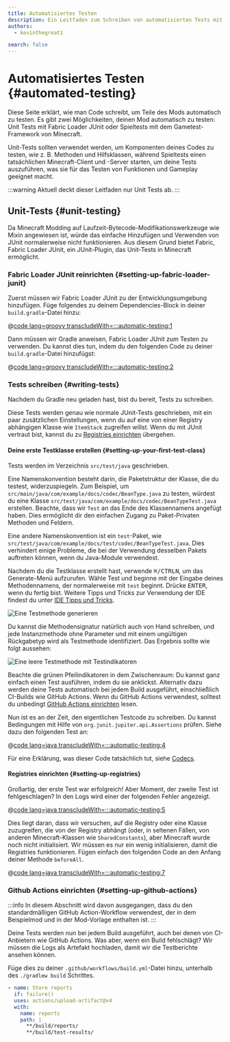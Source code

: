 ```yaml
---
title: Automatisiertes Testen
description: Ein Leitfaden zum Schreiben von automatisierten Tests mit Fabric Loader JUnit.
authors:
  - kevinthegreat1

search: false
---
```


# Automatisiertes Testen {#automated-testing}

Diese Seite erklärt, wie man Code schreibt, um Teile des Mods automatisch zu testen. Es gibt zwei Möglichkeiten, deinen Mod automatisch zu testen: Unit Tests mit Fabric Loader JUnit oder Spieltests mit dem Gametest-Framework von Minecraft.

Unit-Tests sollten verwendet werden, um Komponenten deines Codes zu testen, wie z. B. Methoden und Hilfsklassen, während Spieltests einen tatsächlichen Minecraft-Client und -Server starten, um deine Tests auszuführen, was sie für das Testen von Funktionen und Gameplay geeignet macht.

:::warning
Aktuell deckt dieser Leitfaden nur Unit Tests ab.
:::

## Unit-Tests {#unit-testing}

Da Minecraft Modding auf Laufzeit-Bytecode-Modifikationswerkzeuge wie Mixin angewiesen ist, würde das einfache Hinzufügen und Verwenden von JUnit normalerweise nicht funktionieren. Aus diesem Grund bietet Fabric, Fabric Loader JUnit, ein JUnit-Plugin, das Unit-Tests in Minecraft ermöglicht.

### Fabric Loader JUnit reinrichten {#setting-up-fabric-loader-junit}

Zuerst müssen wir Fabric Loader JUnit zu der Entwicklungsumgebung hinzufügen. Füge folgendes zu deinem Dependencies-Block in deiner `build.gradle`-Datei hinzu:

@[code lang=groovy transcludeWith=:::automatic-testing:1](@/reference/build.gradle)

Dann müssen wir Gradle anweisen, Fabric Loader JUnit zum Testen zu verwenden. Du kannst dies tun, indem du den folgenden Code zu deiner `build.gradle`-Datei hinzufügst:

@[code lang=groovy transcludeWith=:::automatic-testing:2](@/reference/1.21/build.gradle)

### Tests schreiben {#writing-tests}

Nachdem du Gradle neu geladen hast, bist du bereit, Tests zu schreiben.

Diese Tests werden genau wie normale JUnit-Tests geschrieben, mit ein paar zusätzlichen Einstellungen, wenn du auf eine von einer Registry abhängigen Klasse wie `ItemStack` zugreifen willst. Wenn du mit JUnit vertraut bist, kannst du zu [Registries einrichten](#setting-up-registries) übergehen.

#### Deine erste Testklasse erstellen {#setting-up-your-first-test-class}

Tests werden im Verzeichnis `src/test/java` geschrieben.

Eine Namenskonvention besteht darin, die Paketstruktur der Klasse, die du testest, widerzuspiegeln. Zum Beispiel, um `src/main/java/com/example/docs/codec/BeanType.java` zu testen, würdest du eine Klasse `src/test/java/com/example/docs/codec/BeanTypeTest.java` erstellen. Beachte, dass wir `Test` an das Ende des Klassennamens angefügt haben. Dies ermöglicht dir den einfachen Zugang zu Paket-Privaten Methoden und Feldern.

Eine andere Namenskonvention ist ein `test`-Paket, wie `src/test/java/com/example/docs/test/codec/BeanTypeTest.java`. Dies verhindert einige Probleme, die bei der Verwendung desselben Pakets auftreten können, wenn du Java-Module verwendest.

Nachdem du die Testklasse erstellt hast, verwende <kbd>⌘/CTRL</kbd><kbd>N</kbd>, um das Generate-Menü aufzurufen. Wähle Test und beginne mit der Eingabe deines Methodennamens, der normalerweise mit `test` beginnt. Drücke <kbd>ENTER</kbd>, wenn du fertig bist. Weitere Tipps und Tricks zur Verwendung der IDE findest du unter [IDE Tipps und Tricks](./ide-tips-and-tricks#code-generation).

![Eine Testmethode generieren](/assets/develop/misc/automatic-testing/unit_testing_01.png)

Du kannst die Methodensignatur natürlich auch von Hand schreiben, und jede Instanzmethode ohne Parameter und mit einem ungültigen Rückgabetyp wird als Testmethode identifiziert. Das Ergebnis sollte wie folgt aussehen:

![Eine leere Testmethode mit Testindikatoren](/assets/develop/misc/automatic-testing/unit_testing_02.png)

Beachte die grünen Pfeilindikatoren in dem Zwischenraum: Du kannst ganz einfach einen Test ausführen, indem du sie anklickst. Alternativ dazu werden deine Tests automatisch bei jedem Build ausgeführt, einschließlich CI-Builds wie GitHub Actions. Wenn du GitHub Actions verwendest, solltest du unbedingt [GitHub Actions einrichten](#setting-up-github-actions) lesen.

Nun ist es an der Zeit, den eigentlichen Testcode zu schreiben. Du kannst Bedingungen mit Hilfe von `org.junit.jupiter.api.Assertions` prüfen. Siehe dazu den folgenden Test an:

@[code lang=java transcludeWith=:::automatic-testing:4](@/reference/1.21/src/test/java/com/example/docs/codec/BeanTypeTest.java)

Für eine Erklärung, was dieser Code tatsächlich tut, siehe [Codecs](./codecs#registry-dispatch).

#### Registries einrichten {#setting-up-registries}

Großartig, der erste Test war erfolgreich! Aber Moment, der zweite Test ist fehlgeschlagen? In den Logs wird einer der folgenden Fehler angezeigt.

@[code lang=java transcludeWith=:::automatic-testing:5](@/reference/1.21/src/test/java/com/example/docs/codec/BeanTypeTest.java)

Dies liegt daran, dass wir versuchen, auf die Registry oder eine Klasse zuzugreifen, die von der Registry abhängt (oder, in seltenen Fällen, von anderen Minecraft-Klassen wie `SharedConstants`), aber Minecraft wurde noch nicht initialisiert. Wir müssen es nur ein wenig initialisieren, damit die Registries funktionieren. Fügen einfach den folgenden Code an den Anfang deiner Methode `beforeAll`.

@[code lang=java transcludeWith=:::automatic-testing:7](@/reference/1.21/src/test/java/com/example/docs/codec/BeanTypeTest.java)

### Github Actions einrichten {#setting-up-github-actions}

:::info
In diesem Abschnitt wird davon ausgegangen, dass du den standardmäßigen GitHub Action-Workflow verwendest, der in dem Beispielmod und in der Mod-Vorlage enthalten ist.
:::

Deine Tests werden nun bei jedem Build ausgeführt, auch bei denen von CI-Anbietern wie GitHub Actions. Was aber, wenn ein Build fehlschlägt? Wir müssen die Logs als Artefakt hochladen, damit wir die Testberichte ansehen können.

Füge dies zu deiner `.github/workflows/build.yml`-Datei hinzu, unterhalb des `./gradlew build` Schrittes.

```yaml
- name: Store reports
  if: failure()
  uses: actions/upload-artifact@v4
  with:
    name: reports
    path: |
      **/build/reports/
      **/build/test-results/
```
